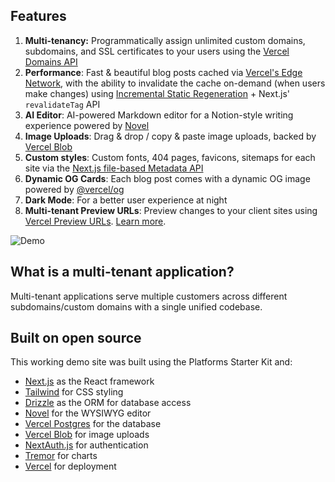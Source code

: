 


## Features

1. **Multi-tenancy:** Programmatically assign unlimited custom domains, subdomains, and SSL certificates to your users using the [Vercel Domains API](https://vercel.com/docs/rest-api/endpoints#domains)
2. **Performance**: Fast & beautiful blog posts cached via [Vercel's Edge Network](https://vercel.com/docs/concepts/edge-network/overview), with the ability to invalidate the cache on-demand (when users make changes) using [Incremental Static Regeneration](https://vercel.com/docs/concepts/next.js/incremental-static-regeneration) + Next.js' `revalidateTag` API
3. **AI Editor**: AI-powered Markdown editor for a Notion-style writing experience powered by [Novel](https://novel.sh/)
4. **Image Uploads**: Drag & drop / copy & paste image uploads, backed by [Vercel Blob](https://vercel.com/storage/blob)
5. **Custom styles**: Custom fonts, 404 pages, favicons, sitemaps for each site via the [Next.js file-based Metadata API](https://nextjs.org/docs/app/api-reference/file-conventions/metadata)
6. **Dynamic OG Cards**: Each blog post comes with a dynamic OG image powered by [@vercel/og](https://vercel.com/docs/concepts/functions/edge-functions/og-image-generation)
7. **Dark Mode**: For a better user experience at night
8. **Multi-tenant Preview URLs**: Preview changes to your client sites using [Vercel Preview URLs](https://vercel.com/docs/deployments/generated-urls). [Learn more](https://vercel.com/guides/nextjs-multi-tenant-application#3.-multi-tenant-preview-urls).

<picture>
    <source media="(prefers-color-scheme: dark)" srcset="https://images.ctfassets.net/e5382hct74si/k7XpXIE0rDsHCAYvkKhff/ff44c07588068d8fefa334cd6a318c8a/CleanShot_2023-07-05_at_08.39.02.png">
    <source media="(prefers-color-scheme: light)" srcset="https://images.ctfassets.net/e5382hct74si/7tiAitb8kdgUGktycr540c/d33f2834f9356bce25e0721c4ebe4f9a/CleanShot_2023-07-05_at_08.39.10.png">
    <img alt="Demo" src="https://images.ctfassets.net/e5382hct74si/7tiAitb8kdgUGktycr540c/d33f2834f9356bce25e0721c4ebe4f9a/CleanShot_2023-07-05_at_08.39.10.png">
</picture>


## What is a multi-tenant application?

Multi-tenant applications serve multiple customers across different subdomains/custom domains with a single unified codebase.

## Built on open source

This working demo site was built using the Platforms Starter Kit and:

- [Next.js](https://nextjs.org/) as the React framework
- [Tailwind](https://tailwindcss.com/) for CSS styling
- [Drizzle](https://orm.drizzle.team/) as the ORM for database access
- [Novel](https://novel.sh/) for the WYSIWYG editor
- [Vercel Postgres](https://vercel.com/storage/postgres) for the database
- [Vercel Blob](https://vercel.com/storage/blob) for image uploads
- [NextAuth.js](https://next-auth.js.org/) for authentication
- [Tremor](https://tremor.so/) for charts
- [Vercel](http://vercel.com/) for deployment